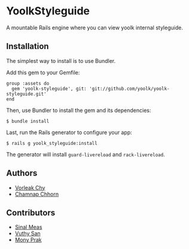 # YoolkStyleguide

A mountable Rails engine where you can view yoolk internal styleguide.

## Installation

The simplest way to install is to use Bundler.

Add this gem to your Gemfile:

    group :assets do
      gem 'yoolk-styleguide', git: 'git://github.com/yoolk/yoolk-styleguide.git'
    end

Then, use Bundler to install the gem and its dependencies:

    $ bundle install

Last, run the Rails generator to configure your app:

    $ rails g yoolk_styleguide:install

The generator will install `guard-livereload` and `rack-livereload`.

## Authors

* [Vorleak Chy](https://github.com/vorleakchy)
* [Chamnap Chhorn](https://github.com/chamnap)

## Contributors

* [Sinal Meas](https://github.com/meassinal)
* [Vuthy San](https://github.com/sanvuthy)
* [Mony Prak](https://github.com/monyprak)
